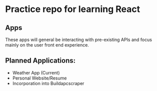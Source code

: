 # Practice repo for learning React

## Apps
These apps will general be interacting with pre-existing APIs and focus mainly on the user front end experience.  

## Planned Applications: 
* Weather App (Current)
* Personal Website/Resume
* Incorporation into Buildapcscraper
